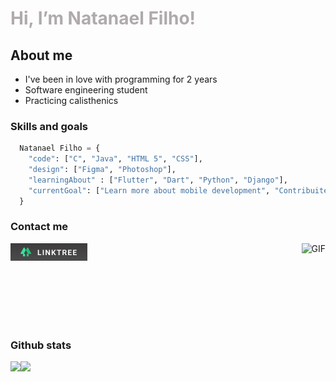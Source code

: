 <h1 style="color:#B0AAAB">Hi, I’m Natanael Filho!</h1>

##  About me
<!-- 
<img align="right" alt="GIF" height="160px" src="https://i.pinimg.com/originals/87/64/6c/87646c5cda56fa0f905d7021dcb7cb3f.gif"/> -->

<!-- <img align="right" alt="GIF" height="120px" src="https://media.giphy.com/media/VXJWhaO7afRe/giphy.gif"/>
<br/> -->

+ I've been in love with programming for 2 years
+ Software engineering student
+ Practicing calisthenics

### Skills and goals

```Python
  Natanael Filho = {
    "code": ["C", "Java", "HTML 5", "CSS"],
    "design": ["Figma", "Photoshop"],
    "learningAbout" : ["Flutter", "Dart", "Python", "Django"],
    "currentGoal": ["Learn more about mobile development", "Contribuite more to the community"]
  }
```

### Contact me

<img  alt="GIF" align="right" height="160px" src="https://media.giphy.com/media/X7NFveezX68Cc/giphy.gif"/>

[<img src="./img/linktree-button.png">](https://linktr.ee/natalfernandes)

<br/><br/><br/><br><br/>
### Github stats

<a href="https://github.com/francisco1code/github-readme-statst">
  <img align="left"  height='140px' src="https://github-readme-stats.vercel.app/api?username=fernandes-natanael&show_icons=true&theme=dracula" />
</a>

<a href="https://github.com/francisco1code/github-readme-stats">
  <img align="left" height='140px' src="https://github-readme-stats.vercel.app/api/top-langs/?username=fernandes-natanael&hide=jupyter%20notebook,html&layout=compact&theme=dracula" />
</a>
